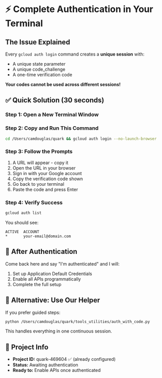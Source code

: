 # ⚡ Complete Authentication in Your Terminal

## The Issue Explained
Every `gcloud auth login` command creates a **unique session** with:
- A unique state parameter
- A unique code_challenge 
- A one-time verification code

**Your codes cannot be used across different sessions!**

## ✅ Quick Solution (30 seconds)

### Step 1: Open a New Terminal Window

### Step 2: Copy and Run This Command
```bash
cd /Users/camdouglas/quark && gcloud auth login --no-launch-browser
```

### Step 3: Follow the Prompts
1. A URL will appear - copy it
2. Open the URL in your browser
3. Sign in with your Google account
4. Copy the verification code shown
5. Go back to your terminal
6. Paste the code and press Enter

### Step 4: Verify Success
```bash
gcloud auth list
```

You should see:
```
ACTIVE  ACCOUNT
*       your-email@domain.com
```

## 🎯 After Authentication

Come back here and say "I'm authenticated" and I will:
1. Set up Application Default Credentials
2. Enable all APIs programmatically
3. Complete the full setup

## 📝 Alternative: Use Our Helper

If you prefer guided steps:
```bash
python /Users/camdouglas/quark/tools_utilities/auth_with_code.py
```

This handles everything in one continuous session.

## 🔧 Project Info
- **Project ID:** quark-469604 ✅ (already configured)
- **Status:** Awaiting authentication
- **Ready to:** Enable APIs once authenticated
